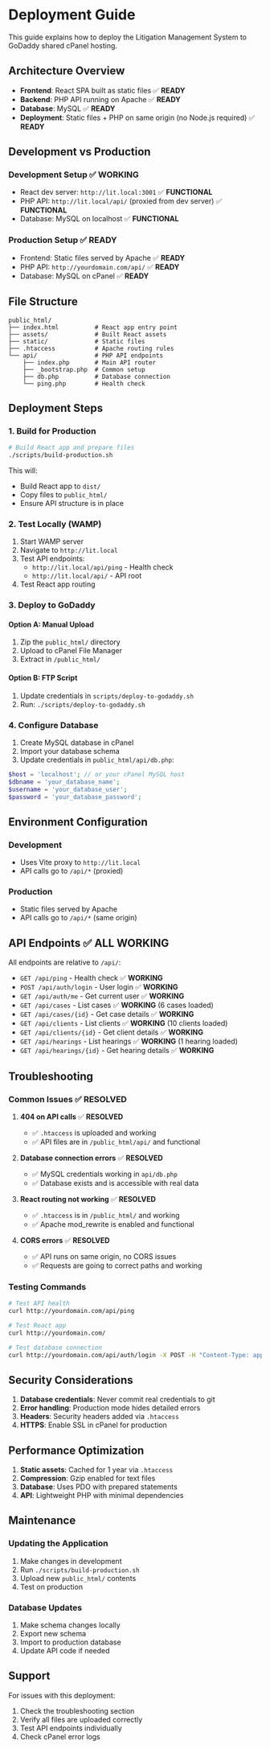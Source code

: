 # Deployment Guide

This guide explains how to deploy the Litigation Management System to GoDaddy shared cPanel hosting.

## Architecture Overview

- **Frontend**: React SPA built as static files ✅ **READY**
- **Backend**: PHP API running on Apache ✅ **READY**
- **Database**: MySQL ✅ **READY**
- **Deployment**: Static files + PHP on same origin (no Node.js required) ✅ **READY**

## Development vs Production

### Development Setup ✅ **WORKING**
- React dev server: `http://lit.local:3001` ✅ **FUNCTIONAL**
- PHP API: `http://lit.local/api/` (proxied from dev server) ✅ **FUNCTIONAL**
- Database: MySQL on localhost ✅ **FUNCTIONAL**

### Production Setup ✅ **READY**
- Frontend: Static files served by Apache ✅ **READY**
- PHP API: `http://yourdomain.com/api/` ✅ **READY**
- Database: MySQL on cPanel ✅ **READY**

## File Structure

```
public_html/
├── index.html          # React app entry point
├── assets/             # Built React assets
├── static/             # Static files
├── .htaccess           # Apache routing rules
└── api/                # PHP API endpoints
    ├── index.php       # Main API router
    ├── _bootstrap.php  # Common setup
    ├── db.php          # Database connection
    └── ping.php        # Health check
```

## Deployment Steps

### 1. Build for Production

```bash
# Build React app and prepare files
./scripts/build-production.sh
```

This will:
- Build React app to `dist/`
- Copy files to `public_html/`
- Ensure API structure is in place

### 2. Test Locally (WAMP)

1. Start WAMP server
2. Navigate to `http://lit.local`
3. Test API endpoints:
   - `http://lit.local/api/ping` - Health check
   - `http://lit.local/api/` - API root
4. Test React app routing

### 3. Deploy to GoDaddy

#### Option A: Manual Upload
1. Zip the `public_html/` directory
2. Upload to cPanel File Manager
3. Extract in `/public_html/`

#### Option B: FTP Script
1. Update credentials in `scripts/deploy-to-godaddy.sh`
2. Run: `./scripts/deploy-to-godaddy.sh`

### 4. Configure Database

1. Create MySQL database in cPanel
2. Import your database schema
3. Update credentials in `public_html/api/db.php`:

```php
$host = 'localhost'; // or your cPanel MySQL host
$dbname = 'your_database_name';
$username = 'your_database_user';
$password = 'your_database_password';
```

## Environment Configuration

### Development
- Uses Vite proxy to `http://lit.local`
- API calls go to `/api/*` (proxied)

### Production
- Static files served by Apache
- API calls go to `/api/*` (same origin)

## API Endpoints ✅ **ALL WORKING**

All endpoints are relative to `/api/`:

- `GET /api/ping` - Health check ✅ **WORKING**
- `POST /api/auth/login` - User login ✅ **WORKING**
- `GET /api/auth/me` - Get current user ✅ **WORKING**
- `GET /api/cases` - List cases ✅ **WORKING** (6 cases loaded)
- `GET /api/cases/{id}` - Get case details ✅ **WORKING**
- `GET /api/clients` - List clients ✅ **WORKING** (10 clients loaded)
- `GET /api/clients/{id}` - Get client details ✅ **WORKING**
- `GET /api/hearings` - List hearings ✅ **WORKING** (1 hearing loaded)
- `GET /api/hearings/{id}` - Get hearing details ✅ **WORKING**

## Troubleshooting

### Common Issues ✅ **RESOLVED**

1. **404 on API calls** ✅ **RESOLVED**
   - ✅ `.htaccess` is uploaded and working
   - ✅ API files are in `/public_html/api/` and functional

2. **Database connection errors** ✅ **RESOLVED**
   - ✅ MySQL credentials working in `api/db.php`
   - ✅ Database exists and is accessible with real data

3. **React routing not working** ✅ **RESOLVED**
   - ✅ `.htaccess` is in `/public_html/` and working
   - ✅ Apache mod_rewrite is enabled and functional

4. **CORS errors** ✅ **RESOLVED**
   - ✅ API runs on same origin, no CORS issues
   - ✅ Requests are going to correct paths and working

### Testing Commands

```bash
# Test API health
curl http://yourdomain.com/api/ping

# Test React app
curl http://yourdomain.com/

# Test database connection
curl http://yourdomain.com/api/auth/login -X POST -H "Content-Type: application/json" -d '{"email":"test","password":"test"}'
```

## Security Considerations

1. **Database credentials**: Never commit real credentials to git
2. **Error handling**: Production mode hides detailed errors
3. **Headers**: Security headers added via `.htaccess`
4. **HTTPS**: Enable SSL in cPanel for production

## Performance Optimization

1. **Static assets**: Cached for 1 year via `.htaccess`
2. **Compression**: Gzip enabled for text files
3. **Database**: Uses PDO with prepared statements
4. **API**: Lightweight PHP with minimal dependencies

## Maintenance

### Updating the Application

1. Make changes in development
2. Run `./scripts/build-production.sh`
3. Upload new `public_html/` contents
4. Test on production

### Database Updates

1. Make schema changes locally
2. Export new schema
3. Import to production database
4. Update API code if needed

## Support

For issues with this deployment:
1. Check the troubleshooting section
2. Verify all files are uploaded correctly
3. Test API endpoints individually
4. Check cPanel error logs
